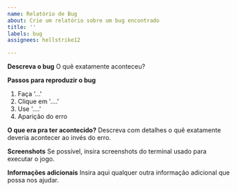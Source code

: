 ```yaml
---
name: Relatório de Bug
about: Crie um relatório sobre um bug encontrado
title: ''
labels: bug
assignees: hellstrike12

---
```


**Descreva o bug**
O quê exatamente aconteceu?

**Passos para reproduzir o bug**
1. Faça '...'
2. Clique em '....'
3. Use '....'
4. Aparição do erro

**O que era pra ter acontecido?**
Descreva com detalhes o quê exatamente deveria acontecer ao invés do erro.

**Screenshots**
Se possível, insira screenshots do terminal usado para executar o jogo.

**Informações adicionais**
Insira aqui qualquer outra informação adicional que possa nos ajudar.
